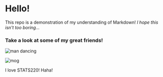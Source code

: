 # Hello!

This repo is a demonstration of my understanding of Markdown! *I hope this isn't too boring...*



### Take a look at some of my great friends!
![man dancing](https://media.discordapp.net/attachments/1090183582619795527/1211206601281904680/SmartSelect_20240225_192201_Gallery.gif?ex=65ed5b0c&is=65dae60c&hm=71ff5bd45010178d2f46f330b434967f274ff9605daa4171e531cc7e7c917b4e&=&width=479&height=675)

![mog](https://media.discordapp.net/attachments/826300034663710720/1205098509238272052/SmartSelect_20240208_232751_Gallery.gif?ex=65e99772&is=65d72272&hm=e13ba95692b7287f763e4aa963f8114a63b843e3a01148171c1c642ced659fce&=&width=673&height=675)

I love STATS220! Haha!
